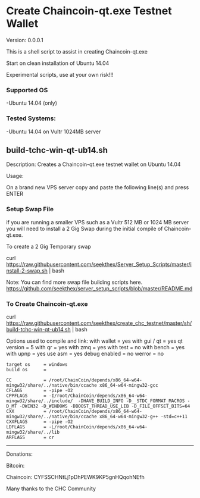 
Create Chaincoin-qt.exe Testnet Wallet
=============

Version: 0.0.0.1

This is a shell script to assist in creating Chaincoin-qt.exe

Start on clean installation of Ubuntu 14.04

Experimental scripts, use at your own risk!!!


### Supported OS
-Ubuntu 14.04 (only)


### Tested Systems:
-Ubuntu 14.04 on Vultr 1024MB server


build-tchc-win-qt-ub14.sh  
--------------

Description: Creates a Chaincoin-qt.exe testnet wallet on Ubuntu 14.04

Usage:

On a brand new VPS server copy and paste the following line(s) and press ENTER


### Setup Swap File


  if you are running a smaller VPS such as a Vultr 512 MB or 1024 MB server you will need to install a 2 Gig Swap
  during the initial compile of Chaincoin-qt.exe.

  To create a 2 Gig Temporary swap

  curl https://raw.githubusercontent.com/seekthex/Server_Setup_Scripts/master/install-2-swap.sh | bash

  Note: You can find more swap file building scripts here.
        https://github.com/seekthex/server_setup_scripts/blob/master/README.md


### To Create Chaincoin-qt.exe


  curl https://raw.githubusercontent.com/seekthex/create_chc_testnet/master/sh/build-tchc-win-qt-ub14.sh | bash


  Options used to compile and link:
    with wallet   = yes
    with gui / qt = yes
      qt version  = 5
      with qr     = yes
    with zmq      = yes
    with test     = no
    with bench    = yes
    with upnp     = yes
    use asm       = yes
    debug enabled = no
    werror        = no

    target os     = windows
    build os      =

    CC            = /root/ChainCoin/depends/x86_64-w64-mingw32/share/../native/bin/ccache x86_64-w64-mingw32-gcc
    CFLAGS        = -pipe -O2
    CPPFLAGS      = -I/root/ChainCoin/depends/x86_64-w64-mingw32/share/../include/  -DHAVE_BUILD_INFO -D__STDC_FORMAT_MACROS -D_MT -DWIN32 -D_WINDOWS -DBOOST_THREAD_USE_LIB -D_FILE_OFFSET_BITS=64
    CXX           = /root/ChainCoin/depends/x86_64-w64-mingw32/share/../native/bin/ccache x86_64-w64-mingw32-g++ -std=c++11
    CXXFLAGS      = -pipe -O2
    LDFLAGS       = -L/root/ChainCoin/depends/x86_64-w64-mingw32/share/../lib
    ARFLAGS       = cr




**********

Donations:

Bitcoin:

Chaincoin: CYFSSCHNtLj1pDhPEWK9KP5gnHQqohNEfh

Many thanks to the CHC Community
